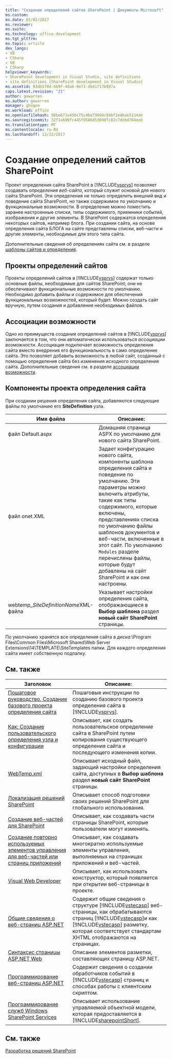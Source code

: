 ```yaml
---
title: "Создание определений сайтов SharePoint | Документы Microsoft"
ms.custom: 
ms.date: 02/02/2017
ms.reviewer: 
ms.suite: 
ms.technology: office-development
ms.tgt_pltfrm: 
ms.topic: article
dev_langs:
- VB
- CSharp
- VB
- CSharp
helpviewer_keywords:
- SharePoint development in Visual Studio, site definitions
- site definitions [SharePoint development in Visual Studio]
ms.assetid: 83db570d-6b9f-4dab-9e71-db41f17b987a
caps.latest.revision: "21"
author: gewarren
ms.author: gewarren
manager: ghogen
ms.workload: office
ms.openlocfilehash: 98be671e456c75c4be79994c84bf1ed6ae5114de
ms.sourcegitcommit: 32f1a690fc445f9586d53698fc82c7debd784eeb
ms.translationtype: MT
ms.contentlocale: ru-RU
ms.lasthandoff: 12/22/2017
---
```

# <a name="creating-site-definitions-for-sharepoint"></a>Создание определений сайтов SharePoint
  Проект определения сайта SharePoint в [!INCLUDE[vsprvs](../sharepoint/includes/vsprvs-md.md)] позволяет создавать *определения веб-сайта*, который служит основой для нового сайта SharePoint. Эти определения не только определить внешний вид и поведение сайта SharePoint, но также содержимое по умолчанию и функциональные возможности. В определение можно поместить заранее настроенные списки, типы содержимого, приемники событий, изображения и другие элементы. В SharePoint содержатся определения некоторых сайтов, например блога. При создании сайта, на основе определения сайта БЛОГА на сайте представлены списки, веб-части и другие элементы, необходимые для этого типа сайта.  
  
 Дополнительные сведения об определениях сайта см. в разделе [шаблоны сайтов и определения](http://go.microsoft.com/fwlink/?LinkId=179134).  
  
## <a name="site-definition-projects"></a>Проекты определений сайтов  
 Проекты определений сайтов в [!INCLUDE[vsprvs](../sharepoint/includes/vsprvs-md.md)] содержат только основные файлы, необходимые для сайтов SharePoint; они не обеспечивают функциональные возможности по умолчанию. Необходимо добавить файлы и содержимое для обеспечения функциональных возможностей, который будет. Можно создать сайт вручную, путем создания и добавления необходимых файлов.  
  
## <a name="feature-stapling"></a>Ассоциации возможности  
 Одно из преимуществ создания определений сайтов в [!INCLUDE[vsprvs](../sharepoint/includes/vsprvs-md.md)] заключается в том, что они автоматически использоваться *ассоциации возможности*. Ассоциация подключает возможность определения сайта вместо внедрения его функциональность в само определение сайта. Это позволяет добавить возможность в любой сайт, созданный с помощью определения сайта без изменения исходного определения сайта. Дополнительные сведения см. в разделе [ассоциации возможности](http://go.microsoft.com/fwlink/?LinkID=119283).  
  
## <a name="site-definition-project-components"></a>Компоненты проекта определения сайта  
 При создании решения определения сайта, добавляются следующие файлы по умолчанию его **SiteDefinition** узла.  
  
|Имя файла|Описание:|  
|---------------|-----------------|  
|файл Default.aspx|Домашняя страница ASPX по умолчанию для нового сайта SharePoint.|  
|файл onet.XML|Задает конфигурацию нового сайта, компоненты шаблона определения сайта и поведение по умолчанию. Эти параметры можно включить атрибуты, такие как типы содержимого, которые включены, представлениях списка по умолчанию файлы шаблонов документов и веб-части, включенные в этот сайт. По умолчанию `Modules` разделе перечислены файлы, которые будут добавлены на сайт SharePoint и как они настроены.|  
|webtemp_*SiteDefinitionName*XML-файла|Указывает настройки определения сайта, отображающиеся в **Выбор шаблона** раздел **новый сайт SharePoint** страницы.|  
  
 По умолчанию хранятся все определения сайта в *диска:*\Program Files\Common Files\Microsoft Shared\Web Server Extensions\14\TEMPLATE\SiteTemplates папки. Для каждого определения сайта имеет собственную подпапку.  
  
## <a name="related-topics"></a>См. также  
  
|Заголовок|Описание:|  
|-----------|-----------------|  
|[Пошаговое руководство. Создание базового проекта определения сайта](../sharepoint/walkthrough-create-a-basic-site-definition-project.md)|Пошаговые инструкции по созданию базового проекта определения сайта в [!INCLUDE[vsprvs](../sharepoint/includes/vsprvs-md.md)].|  
|[Как: Создание пользовательского определения узла и конфигурации](http://go.microsoft.com/fwlink/?LinkId=183309)|Описывает, как создать пользовательское определение сайта в SharePoint путем копирования существующего определения сайта и последующего изменения копии.|  
|[WebTemp.xml](http://go.microsoft.com/fwlink/?LinkId=183310)|Описывает исходный файл, задающий настройки определения сайта, доступных в **Выбор шаблона** раздел **новый сайт SharePoint** страницы.|  
|[Локализация решений SharePoint](../sharepoint/localizing-sharepoint-solutions.md)|Описывает способ подготовки своих решений SharePoint для глобального использования.|  
|[Создание веб-частей для SharePoint](../sharepoint/creating-web-parts-for-sharepoint.md)|Описывает, как создавать части страницы SharePoint, которые пользователи могут изменять.|  
|[Создание повторно используемых элементов управления для веб-частей или страниц приложений](../sharepoint/creating-reusable-controls-for-web-parts-or-application-pages.md)|Описывает, как создавать многократно используемые элементы управления, выполняемых на страницах приложений и веб-частей.|  
|[Visual Web Developer](http://go.microsoft.com/fwlink/?LinkId=178725)|Описывает, как использовать конструктор, который появляется при открытии веб-страницы в проекте.|  
|[Общие сведения о веб-страниц ASP.NET](http://go.microsoft.com/fwlink/?LinkId=178726)|Содержит общие сведения о структуре [!INCLUDE[vstecasp](../sharepoint/includes/vstecasp-md.md)] веб-страницы, как обрабатываются страниц [!INCLUDE[vstecasp](../sharepoint/includes/vstecasp-md.md)]и как [!INCLUDE[vstecasp](../sharepoint/includes/vstecasp-md.md)] разметку, которая соответствует стандартам XHTML отображаются на страницах.|  
|[Синтаксис страницы ASP.NET Web](http://go.microsoft.com/fwlink/?LinkId=178727)|Описание элементов разметки, составляющих страницу ASP.NET.|  
|[Программирование веб-страниц ASP.NET](http://go.microsoft.com/fwlink/?LinkId=178728)|Содержит сведения о создании обработчиков событий в [!INCLUDE[vstecasp](../sharepoint/includes/vstecasp-md.md)] страниц и способах работы с клиентским скриптом.|  
|[Программирование служб Windows SharePoint Services](http://go.microsoft.com/fwlink/?LinkId=178729)|Описывает использование управляемой объектной модели, которая предоставляется в [!INCLUDE[sharepointShort](../sharepoint/includes/sharepointshort-md.md)].|  
  
## <a name="see-also"></a>См. также  
 [Разработка решений SharePoint](../sharepoint/developing-sharepoint-solutions.md)  
  
  
